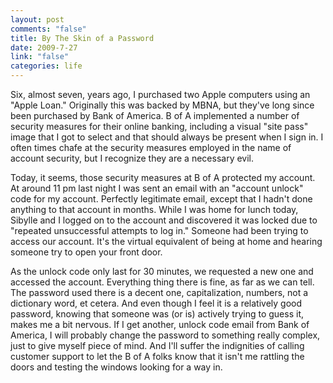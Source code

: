 ```yaml
--- 
layout: post
comments: "false"
title: By The Skin of a Password
date: 2009-7-27
link: "false"
categories: life
---
```

Six, almost seven, years ago, I purchased two Apple computers using an "Apple Loan." Originally this was backed by MBNA, but they've long since been purchased by Bank of America. B of A implemented a number of security measures for their online banking, including a visual "site pass" image that I got to select and that should always be present when I sign in. I often times chafe at the security measures employed in the name of account security, but I recognize they are a necessary evil.

Today, it seems, those security measures at B of A protected my account. At around 11 pm last night I was sent an email with an "account unlock" code for my account. Perfectly legitimate email, except that I hadn't done anything to that account in months. While I was home for lunch today, Sibylle and I logged on to the account and discovered it was locked due to "repeated unsuccessful attempts to log in." Someone had been trying to access our account. It's the virtual equivalent of being at home and hearing someone try to open your front door.

As the unlock code only last for 30 minutes, we requested a new one and accessed the account. Everything thing there is fine, as far as we can tell. The password used there is a decent one, capitalization, numbers, not a dictionary word, et cetera. And even though I feel it is a relatively good password, knowing that someone was (or is) actively trying to guess it, makes me a bit nervous. If I get another, unlock code email from Bank of America, I will probably change the password to something really complex, just to give myself piece of mind. And I'll suffer the indignities of calling customer support to let the B of A folks know that it isn't me rattling the doors and testing the windows looking for a way in.
